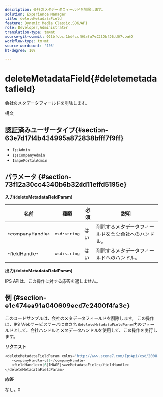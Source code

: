 ```yaml
---
description: 会社のメタデータフィールドを削除します。
solution: Experience Manager
title: deleteMetadataField
feature: Dynamic Media Classic,SDK/API
role: Developer,Administrator
translation-type: tm+mt
source-git-commit: 052bfcbcf1bd4ccf60afa7e3325bf58dd07cba85
workflow-type: tm+mt
source-wordcount: '105'
ht-degree: 10%

---
```



# deleteMetadataField{#deletemetadatafield}

会社のメタデータフィールドを削除します。

構文

## 認証済みユーザータイプ{#section-63e7d17f4b434995a872838bfff7f9ff}

* `IpsAdmin`
* `IpsCompanyAdmin`
* `ImagePortalAdmin`

## パラメータ {#section-73f12a30cc4340b6b32dd11effd5195e}

**入力(deleteMetadataFieldParam)**

| 名前 | 種類 | 必須 | 説明 |
|---|---|---|---|
| `*`companyHandle`*` | `xsd:string` | はい | 削除するメタデータフィールドを含む会社へのハンドル。 |
| `*`fieldHandle`*` | `xsd:string` | はい | 削除するメタデータフィールドへのハンドル。 |

**出力(deleteMetadataFieldParam)**

IPS APIは、この操作に対する応答を返しません。

## 例 {#section-e1c474ea91a040609ecd7c2400f4fa3c}

このコードサンプルは、会社のメタデータフィールドを削除します。 この操作は、IPS Webサービスサーバに渡される`deleteMetadataFieldParam`内のフィールドとして、会社ハンドルとメタデータハンドルを使用して、この操作を実行します。

**リクエスト**

```java
<deleteMetadataFieldParam xmlns="http://www.scene7.com/IpsApi/xsd/2008-01-15">
   <companyHandle>c|6</companyHandle>
   <fieldHandle>m|6|IMAGE|saveMetadataField</fieldHandle>
</deleteMetadataFieldParam>
```

**応答**

なし。0
